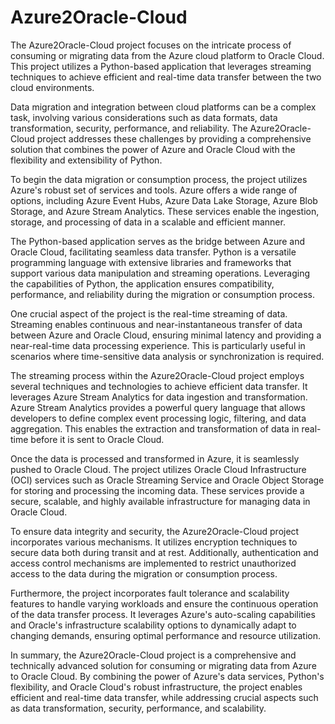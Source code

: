 # Azure2Oracle-Cloud

The Azure2Oracle-Cloud project focuses on the intricate process of consuming or migrating data from the Azure cloud platform to Oracle Cloud. This project utilizes a Python-based application that leverages streaming techniques to achieve efficient and real-time data transfer between the two cloud environments.

Data migration and integration between cloud platforms can be a complex task, involving various considerations such as data formats, data transformation, security, performance, and reliability. The Azure2Oracle-Cloud project addresses these challenges by providing a comprehensive solution that combines the power of Azure and Oracle Cloud with the flexibility and extensibility of Python.

To begin the data migration or consumption process, the project utilizes Azure's robust set of services and tools. Azure offers a wide range of options, including Azure Event Hubs, Azure Data Lake Storage, Azure Blob Storage, and Azure Stream Analytics. These services enable the ingestion, storage, and processing of data in a scalable and efficient manner.

The Python-based application serves as the bridge between Azure and Oracle Cloud, facilitating seamless data transfer. Python is a versatile programming language with extensive libraries and frameworks that support various data manipulation and streaming operations. Leveraging the capabilities of Python, the application ensures compatibility, performance, and reliability during the migration or consumption process.

One crucial aspect of the project is the real-time streaming of data. Streaming enables continuous and near-instantaneous transfer of data between Azure and Oracle Cloud, ensuring minimal latency and providing a near-real-time data processing experience. This is particularly useful in scenarios where time-sensitive data analysis or synchronization is required.

The streaming process within the Azure2Oracle-Cloud project employs several techniques and technologies to achieve efficient data transfer. It leverages Azure Stream Analytics for data ingestion and transformation. Azure Stream Analytics provides a powerful query language that allows developers to define complex event processing logic, filtering, and data aggregation. This enables the extraction and transformation of data in real-time before it is sent to Oracle Cloud.

Once the data is processed and transformed in Azure, it is seamlessly pushed to Oracle Cloud. The project utilizes Oracle Cloud Infrastructure (OCI) services such as Oracle Streaming Service and Oracle Object Storage for storing and processing the incoming data. These services provide a secure, scalable, and highly available infrastructure for managing data in Oracle Cloud.

To ensure data integrity and security, the Azure2Oracle-Cloud project incorporates various mechanisms. It utilizes encryption techniques to secure data both during transit and at rest. Additionally, authentication and access control mechanisms are implemented to restrict unauthorized access to the data during the migration or consumption process.

Furthermore, the project incorporates fault tolerance and scalability features to handle varying workloads and ensure the continuous operation of the data transfer process. It leverages Azure's auto-scaling capabilities and Oracle's infrastructure scalability options to dynamically adapt to changing demands, ensuring optimal performance and resource utilization.

In summary, the Azure2Oracle-Cloud project is a comprehensive and technically advanced solution for consuming or migrating data from Azure to Oracle Cloud. By combining the power of Azure's data services, Python's flexibility, and Oracle Cloud's robust infrastructure, the project enables efficient and real-time data transfer, while addressing crucial aspects such as data transformation, security, performance, and scalability.